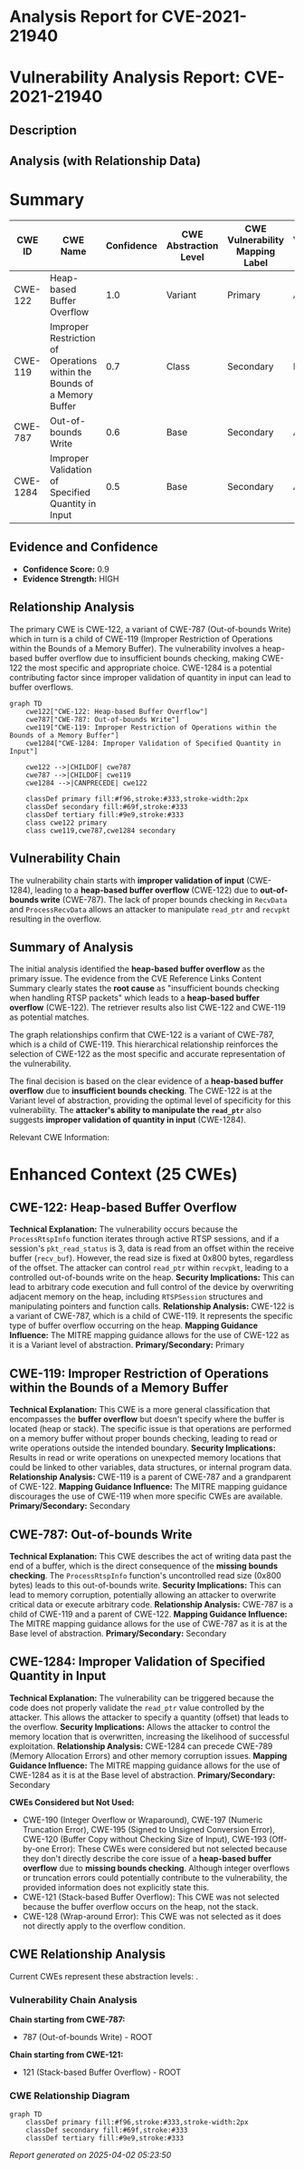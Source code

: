 # Analysis Report for CVE-2021-21940

# Vulnerability Analysis Report: CVE-2021-21940

## Description



## Analysis (with Relationship Data)

# Summary
| CWE ID | CWE Name | Confidence | CWE Abstraction Level | CWE Vulnerability Mapping Label | CWE-Vulnerability Mapping Notes |
|---|---|---|---|---|---|
| CWE-122 | Heap-based Buffer Overflow | 1.0 | Variant | Primary | Allowed |
| CWE-119 | Improper Restriction of Operations within the Bounds of a Memory Buffer | 0.7 | Class | Secondary | Discouraged |
| CWE-787 | Out-of-bounds Write | 0.6 | Base | Secondary | Allowed |
| CWE-1284 | Improper Validation of Specified Quantity in Input | 0.5 | Base | Secondary | Allowed |

## Evidence and Confidence

*   **Confidence Score:** 0.9
*   **Evidence Strength:** HIGH

## Relationship Analysis
The primary CWE is CWE-122, a variant of CWE-787 (Out-of-bounds Write) which in turn is a child of CWE-119 (Improper Restriction of Operations within the Bounds of a Memory Buffer). The vulnerability involves a heap-based buffer overflow due to insufficient bounds checking, making CWE-122 the most specific and appropriate choice. CWE-1284 is a potential contributing factor since improper validation of quantity in input can lead to buffer overflows.

```mermaid
graph TD
    cwe122["CWE-122: Heap-based Buffer Overflow"]
    cwe787["CWE-787: Out-of-bounds Write"]
    cwe119["CWE-119: Improper Restriction of Operations within the Bounds of a Memory Buffer"]
    cwe1284["CWE-1284: Improper Validation of Specified Quantity in Input"]
    
    cwe122 -->|CHILDOF| cwe787
    cwe787 -->|CHILDOF| cwe119
    cwe1284 -->|CANPRECEDE| cwe122
    
    classDef primary fill:#f96,stroke:#333,stroke-width:2px
    classDef secondary fill:#69f,stroke:#333
    classDef tertiary fill:#9e9,stroke:#333
    class cwe122 primary
    class cwe119,cwe787,cwe1284 secondary
```

## Vulnerability Chain
The vulnerability chain starts with **improper validation of input** (CWE-1284), leading to a **heap-based buffer overflow** (CWE-122) due to **out-of-bounds write** (CWE-787). The lack of proper bounds checking in `RecvData` and `ProcessRecvData` allows an attacker to manipulate `read_ptr` and `recvpkt` resulting in the overflow.

## Summary of Analysis
The initial analysis identified the **heap-based buffer overflow** as the primary issue. The evidence from the CVE Reference Links Content Summary clearly states the **root cause** as "insufficient bounds checking when handling RTSP packets" which leads to a **heap-based buffer overflow** (CWE-122). The retriever results also list CWE-122 and CWE-119 as potential matches.

The graph relationships confirm that CWE-122 is a variant of CWE-787, which is a child of CWE-119. This hierarchical relationship reinforces the selection of CWE-122 as the most specific and accurate representation of the vulnerability.

The final decision is based on the clear evidence of a **heap-based buffer overflow** due to **insufficient bounds checking**. The CWE-122 is at the Variant level of abstraction, providing the optimal level of specificity for this vulnerability. The **attacker's ability to manipulate the `read_ptr`** also suggests **improper validation of quantity in input** (CWE-1284).

Relevant CWE Information:

# Enhanced Context (25 CWEs)

## CWE-122: Heap-based Buffer Overflow
**Technical Explanation:** The vulnerability occurs because the `ProcessRtspInfo` function iterates through active RTSP sessions, and if a session's `pkt_read_status` is 3, data is read from an offset within the receive buffer (`recv_buf`). However, the read size is fixed at 0x800 bytes, regardless of the offset. The attacker can control `read_ptr` within `recvpkt`, leading to a controlled out-of-bounds write on the heap.
**Security Implications:** This can lead to arbitrary code execution and full control of the device by overwriting adjacent memory on the heap, including `RTSPSession` structures and manipulating pointers and function calls.
**Relationship Analysis:** CWE-122 is a variant of CWE-787, which is a child of CWE-119. It represents the specific type of buffer overflow occurring on the heap.
**Mapping Guidance Influence:** The MITRE mapping guidance allows for the use of CWE-122 as it is a Variant level of abstraction.
**Primary/Secondary:** Primary

## CWE-119: Improper Restriction of Operations within the Bounds of a Memory Buffer
**Technical Explanation:** This CWE is a more general classification that encompasses the **buffer overflow** but doesn't specify where the buffer is located (heap or stack). The specific issue is that operations are performed on a memory buffer without proper bounds checking, leading to read or write operations outside the intended boundary.
**Security Implications:** Results in read or write operations on unexpected memory locations that could be linked to other variables, data structures, or internal program data.
**Relationship Analysis:** CWE-119 is a parent of CWE-787 and a grandparent of CWE-122.
**Mapping Guidance Influence:** The MITRE mapping guidance discourages the use of CWE-119 when more specific CWEs are available.
**Primary/Secondary:** Secondary

## CWE-787: Out-of-bounds Write
**Technical Explanation:** This CWE describes the act of writing data past the end of a buffer, which is the direct consequence of the **missing bounds checking**. The `ProcessRtspInfo` function's uncontrolled read size (0x800 bytes) leads to this out-of-bounds write.
**Security Implications:** This can lead to memory corruption, potentially allowing an attacker to overwrite critical data or execute arbitrary code.
**Relationship Analysis:** CWE-787 is a child of CWE-119 and a parent of CWE-122.
**Mapping Guidance Influence:** The MITRE mapping guidance allows for the use of CWE-787 as it is at the Base level of abstraction.
**Primary/Secondary:** Secondary

## CWE-1284: Improper Validation of Specified Quantity in Input
**Technical Explanation:** The vulnerability can be triggered because the code does not properly validate the `read_ptr` value controlled by the attacker. This allows the attacker to specify a quantity (offset) that leads to the overflow.
**Security Implications:** Allows the attacker to control the memory location that is overwritten, increasing the likelihood of successful exploitation.
**Relationship Analysis:** CWE-1284 can precede CWE-789 (Memory Allocation Errors) and other memory corruption issues.
**Mapping Guidance Influence:** The MITRE mapping guidance allows for the use of CWE-1284 as it is at the Base level of abstraction.
**Primary/Secondary:** Secondary

**CWEs Considered but Not Used:**

- CWE-190 (Integer Overflow or Wraparound), CWE-197 (Numeric Truncation Error), CWE-195 (Signed to Unsigned Conversion Error), CWE-120 (Buffer Copy without Checking Size of Input), CWE-193 (Off-by-one Error): These CWEs were considered but not selected because they don't directly describe the core issue of a **heap-based buffer overflow** due to **missing bounds checking**. Although integer overflows or truncation errors could potentially contribute to the vulnerability, the provided information does not explicitly state this.
- CWE-121 (Stack-based Buffer Overflow): This CWE was not selected because the buffer overflow occurs on the heap, not the stack.
- CWE-128 (Wrap-around Error): This CWE was not selected as it does not directly apply to the overflow condition.


## CWE Relationship Analysis

Current CWEs represent these abstraction levels: .


### Vulnerability Chain Analysis

**Chain starting from CWE-787:**
- 787 (Out-of-bounds Write) - ROOT


**Chain starting from CWE-121:**
- 121 (Stack-based Buffer Overflow) - ROOT



### CWE Relationship Diagram

```mermaid
graph TD
    classDef primary fill:#f96,stroke:#333,stroke-width:2px
    classDef secondary fill:#69f,stroke:#333
    classDef tertiary fill:#9e9,stroke:#333
```



*Report generated on 2025-04-02 05:23:50*
